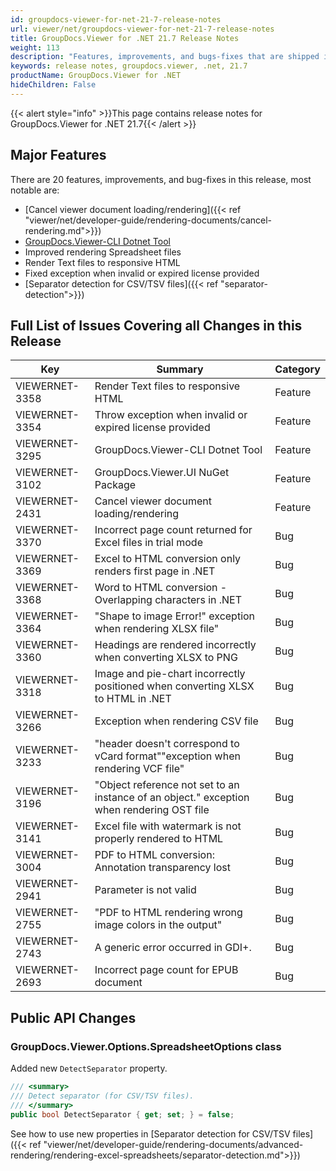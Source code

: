 ```yaml
---
id: groupdocs-viewer-for-net-21-7-release-notes
url: viewer/net/groupdocs-viewer-for-net-21-7-release-notes
title: GroupDocs.Viewer for .NET 21.7 Release Notes
weight: 113
description: "Features, improvements, and bugs-fixes that are shipped in GroupDocs.Viewer for .NET 21.7"
keywords: release notes, groupdocs.viewer, .net, 21.7
productName: GroupDocs.Viewer for .NET
hideChildren: False
---
```

{{< alert style="info" >}}This page contains release notes for GroupDocs.Viewer for .NET 21.7{{< /alert >}}

## Major Features

There are 20 features, improvements, and bug-fixes in this release, most notable are:

* [Cancel viewer document loading/rendering]({{< ref "viewer/net/developer-guide/rendering-documents/cancel-rendering.md">}})
* [GroupDocs.Viewer-CLI Dotnet Tool](https://www.nuget.org/packages/groupdocs.viewer-cli)
* Improved rendering Spreadsheet files
* Render Text files to responsive HTML
* Fixed exception when invalid or expired license provided
* [Separator detection for CSV/TSV files]({{< ref "separator-detection">}})

## Full List of Issues Covering all Changes in this Release

| Key|Summary| Category |
| --- | --- | --- |
|VIEWERNET-3358|Render Text files to responsive HTML|Feature|
|VIEWERNET-3354|Throw exception when invalid or expired license provided|Feature|
|VIEWERNET-3295|GroupDocs.Viewer-CLI Dotnet Tool|Feature|
|VIEWERNET-3102|GroupDocs.Viewer.UI NuGet Package|Feature|
|VIEWERNET-2431|Cancel viewer document loading/rendering|Feature|
|VIEWERNET-3370|Incorrect page count returned for Excel files in trial mode|Bug|
|VIEWERNET-3369|Excel to HTML conversion only renders first page in .NET|Bug|
|VIEWERNET-3368|Word to HTML conversion - Overlapping characters in .NET|Bug|
|VIEWERNET-3364|"Shape to image Error!" exception when rendering XLSX file"|Bug|
|VIEWERNET-3360|Headings are rendered incorrectly when converting XLSX to PNG|Bug|
|VIEWERNET-3318|Image and pie-chart incorrectly positioned when converting XLSX to HTML in .NET|Bug|
|VIEWERNET-3266|Exception when rendering CSV file|Bug|
|VIEWERNET-3233|"header doesn't correspond to vCard format""exception when rendering VCF file"|Bug|
|VIEWERNET-3196|"Object reference not set to an instance of an object." exception when rendering OST file|Bug|
|VIEWERNET-3141|Excel file with watermark is not properly rendered to HTML|Bug|
|VIEWERNET-3004|PDF to HTML conversion: Annotation transparency lost|Bug|
|VIEWERNET-2941|Parameter is not valid|Bug|
|VIEWERNET-2755|"PDF to HTML rendering wrong image colors in the output"|Bug|
|VIEWERNET-2743|A generic error occurred in GDI+.|Bug|
|VIEWERNET-2693|Incorrect page count for EPUB document|Bug|

## Public API Changes

### GroupDocs.Viewer.Options.SpreadsheetOptions class

Added new `DetectSeparator` property.

```cs
/// <summary>
/// Detect separator (for CSV/TSV files).
/// </summary>
public bool DetectSeparator { get; set; } = false;
```

See how to use new properties in [Separator detection for CSV/TSV files]({{< ref "viewer/net/developer-guide/rendering-documents/advanced-rendering/rendering-excel-spreadsheets/separator-detection.md">}})
